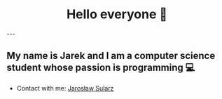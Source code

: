 
<h1 style="text-align: center;"> Hello everyone  👋</h1>
---


## My name is Jarek and I am a computer science student whose passion is programming 💻 

* Contact with me: [Jarosław Sularz](https://www.linkedin.com/in/jaros%C5%82aw-sularz-4ab813253/)
